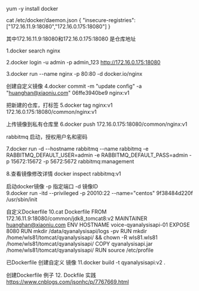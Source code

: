 
yum -y install docker 

cat /etc/docker/daemon.json 
{ "insecure-registries":["172.16.11.9:18080","172.16.0.175:18080"] }


其中172.16.11.9:18080和172.16.0.175:18080 是仓库地址

1.docker search nginx

2.docker login -u admin -p admin_123 http://172.16.0.175:18080

3.docker run --name nginx -p 80:80 -d docker.io/nginx  

创建自定义镜像
4.docker commit -m "update config" -a "huanghan@xiaoniu.com" 06ffe3940be9 nginx:v1

把新建的仓库，打标签
5.docker tag nginx:v1 172.16.0.175:18080/common/nginx:v1

上传镜像到私有仓库里
6.docker push 172.16.0.175:18080/common/nginx:v1



rabbitmq 启动，授权用户名和密码

7.docker run -d --hostname rabbitmq --name rabbitmq -e RABBITMQ_DEFAULT_USER=admin -e RABBITMQ_DEFAULT_PASS=admin -p 15672:15672 -p 
5672:5672 rabbitmq:management


8.查看镜像修改详情
  docker inspect rabbitmq:v1 
  
启动docker镜像 -p 指定端口  -d 镜像ID  
9.docker run  -itd --privileged -p 20010:22 --name="centos"  9f38484d220f   /usr/sbin/init


自定义Dockerfile
10.cat Dockerfile
  FROM 172.16.11.9:18080/common/jdk8_tomcat8:v2
  MAINTAINER huanghan@xiaoniu.com
  ENV HOSTNAME voice-qyanalysisapi-01
  EXPOSE 8080
  RUN mkdir /data/qyanalysisapi/logs -pv
  RUN mkdir /home/wls81/tomcat/qyanalysisapi/ && chown -R wls81.wls81 /home/wls81/tomcat/qyanalysisapi/
  COPY qyanalysisapi.jar  /home/wls81/tomcat/qyanalysisapi/
  RUN source /etc/profile 

已Dockerfile 创建自定义 镜像
11.docker build -t qyanalysisapi:v2 .

创建Dockerfile 例子
12. Dockfile 实践
    https://www.cnblogs.com/jsonhc/p/7767669.html 


